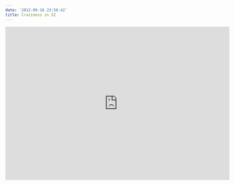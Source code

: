 ```yaml
---
date: '2012-09-16 23:58:42'
title: Craziness in SZ
---
```


<iframe allowfullscreen="" frameborder="0" height="480" src="http://www.youtube.com/embed/meHxxpjhkGk" width="700"></iframe>


